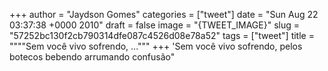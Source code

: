 
+++
author = "Jaydson Gomes"
categories = ["tweet"]
date = "Sun Aug 22 03:37:38 +0000 2010"
draft = false
image = "{TWEET_IMAGE}"
slug = "57252bc130f2cb790314dfe087c4526d08e78a52"
tags = ["tweet"]
title = """"Sem você vivo sofrendo, ..."""
+++
'Sem você vivo sofrendo, pelos botecos bebendo arrumando confusão"
